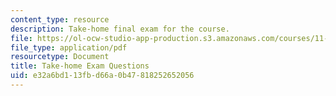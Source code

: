 ```yaml
---
content_type: resource
description: Take-home final exam for the course.
file: https://ol-ocw-studio-app-production.s3.amazonaws.com/courses/11-958-getting-things-implemented-strategy-people-performance-and-leadership-january-iap-2009/e32a6bd113fbd66a0b47818252652056_questions.pdf
file_type: application/pdf
resourcetype: Document
title: Take-home Exam Questions
uid: e32a6bd1-13fb-d66a-0b47-818252652056
---
```


